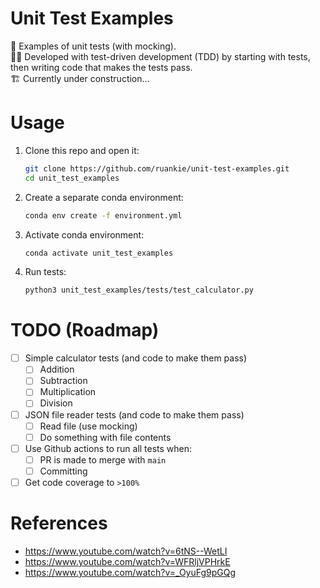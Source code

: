 # Unit Test Examples
🧪 Examples of unit tests (with mocking). <br>
👨‍💻 Developed with test-driven development (TDD) by starting with tests, then writing code that makes the tests pass. <br>
🏗 Currently under construction...

# Usage
1. Clone this repo and open it:
   ```bash
   git clone https://github.com/ruankie/unit-test-examples.git
   cd unit_test_examples
   ```
1. Create a separate conda environment:
   ```bash
   conda env create -f environment.yml
   ```
1. Activate conda environment:
   ```bash
   conda activate unit_test_examples
   ```
1. Run tests:
   ```bash
   python3 unit_test_examples/tests/test_calculator.py
   ```

# TODO (Roadmap)
- [ ] Simple calculator tests (and code to make them pass)
  - [ ] Addition
  - [ ] Subtraction
  - [ ] Multiplication
  - [ ] Division
- [ ] JSON file reader tests (and code to make them pass)
  - [ ] Read file (use mocking)
  - [ ] Do something with file contents
- [ ] Use Github actions to run all tests when:
  - [ ] PR is made to merge with `main`
  - [ ] Committing
- [ ] Get code coverage to `>100%`

# References
* https://www.youtube.com/watch?v=6tNS--WetLI
* https://www.youtube.com/watch?v=WFRljVPHrkE
* https://www.youtube.com/watch?v=_OyuFg9pGQg
